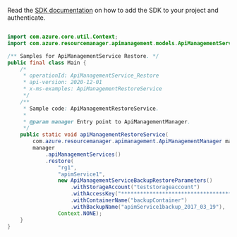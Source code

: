 Read the [SDK documentation](https://github.com/Azure/azure-sdk-for-java/blob/azure-resourcemanager-apimanagement_1.0.0-beta.2/sdk/apimanagement/azure-resourcemanager-apimanagement/README.md) on how to add the SDK to your project and authenticate.

```java

import com.azure.core.util.Context;
import com.azure.resourcemanager.apimanagement.models.ApiManagementServiceBackupRestoreParameters;

/** Samples for ApiManagementService Restore. */
public final class Main {
    /*
     * operationId: ApiManagementService_Restore
     * api-version: 2020-12-01
     * x-ms-examples: ApiManagementRestoreService
     */
    /**
     * Sample code: ApiManagementRestoreService.
     *
     * @param manager Entry point to ApiManagementManager.
     */
    public static void apiManagementRestoreService(
        com.azure.resourcemanager.apimanagement.ApiManagementManager manager) {
        manager
            .apiManagementServices()
            .restore(
                "rg1",
                "apimService1",
                new ApiManagementServiceBackupRestoreParameters()
                    .withStorageAccount("teststorageaccount")
                    .withAccessKey("**************************************************")
                    .withContainerName("backupContainer")
                    .withBackupName("apimService1backup_2017_03_19"),
                Context.NONE);
    }
}
```

